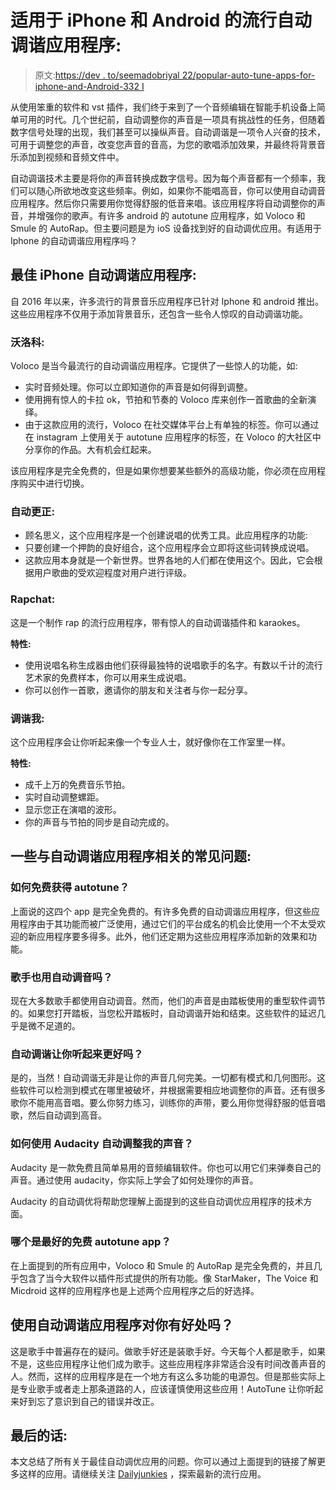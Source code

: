 # 适用于 iPhone 和 Android 的流行自动调谐应用程序:

> 原文:[https://dev . to/seemadobriyal 22/popular-auto-tune-apps-for-iphone-and-Android-332 I](https://dev.to/seemadobriyal22/popular-auto-tune-apps-for-iphone-and-android-332i)

从使用笨重的软件和 vst 插件，我们终于来到了一个音频编辑在智能手机设备上简单可用的时代。几个世纪前，自动调整你的声音是一项具有挑战性的任务，但随着数字信号处理的出现，我们甚至可以操纵声音。自动调谐是一项令人兴奋的技术，可用于调整您的声音，改变您声音的音高，为您的歌唱添加效果，并最终将背景音乐添加到视频和音频文件中。

自动调谐技术主要是将你的声音转换成数字信号。因为每个声音都有一个频率，我们可以随心所欲地改变这些频率。例如，如果你不能唱高音，你可以使用自动调音应用程序。然后你只需要用你觉得舒服的低音来唱。该应用程序将自动调整你的声音，并增强你的歌声。有许多 android 的 autotune 应用程序，如 Voloco 和 Smule 的 AutoRap。但主要问题是为 ioS 设备找到好的自动调优应用。有适用于 Iphone 的自动调谐应用程序吗？

## 最佳 iPhone 自动调谐应用程序:

自 2016 年以来，许多流行的背景音乐应用程序已针对 Iphone 和 android 推出。这些应用程序不仅用于添加背景音乐，还包含一些令人惊叹的自动调谐功能。

### 沃洛科:

Voloco 是当今最流行的自动调谐应用程序。它提供了一些惊人的功能，如:

*   实时音频处理。你可以立即知道你的声音是如何得到调整。
*   使用拥有惊人的卡拉 ok，节拍和节奏的 Voloco 库来创作一首歌曲的全新演绎。
*   由于这款应用的流行，Voloco 在社交媒体平台上有单独的标签。你可以通过在 instagram 上使用关于 autotune 应用程序的标签，在 Voloco 的大社区中分享你的作品。大有机会红起来。

该应用程序是完全免费的，但是如果你想要某些额外的高级功能，你必须在应用程序购买中进行切换。

### 自动更正:

*   顾名思义，这个应用程序是一个创建说唱的优秀工具。此应用程序的功能:
*   只要创建一个押韵的良好组合，这个应用程序会立即将这些词转换成说唱。
*   这款应用本身就是一个新世界。世界各地的人们都在使用这个。因此，它会根据用户歌曲的受欢迎程度对用户进行评级。

### Rapchat:

这是一个制作 rap 的流行应用程序，带有惊人的自动调谐插件和 karaokes。

**特性:**

*   使用说唱名称生成器由他们获得最独特的说唱歌手的名字。有数以千计的流行艺术家的免费样本，你可以用来生成说唱。
*   你可以创作一首歌，邀请你的朋友和关注者与你一起分享。

### 调谐我:

这个应用程序会让你听起来像一个专业人士，就好像你在工作室里一样。

**特性:**

*   成千上万的免费音乐节拍。
*   实时自动调整螺距。
*   显示您正在演唱的波形。
*   你的声音与节拍的同步是自动完成的。

## 一些与自动调谐应用程序相关的常见问题:

### 如何免费获得 autotune？

上面说的这四个 app 是完全免费的。有许多免费的自动调谐应用程序，但这些应用程序由于其功能而被广泛使用，通过它们的平台成名的机会比使用一个不太受欢迎的新应用程序要多得多。此外，他们还定期为这些应用程序添加新的效果和功能。

### 歌手也用自动调音吗？

现在大多数歌手都使用自动调音。然而，他们的声音是由踏板使用的重型软件调节的。如果您打开踏板，当您松开踏板时，自动调谐开始和结束。这些软件的延迟几乎是微不足道的。

### 自动调谐让你听起来更好吗？

是的，当然！自动调谐无非是让你的声音几何完美。一切都有模式和几何图形。这些软件可以检测到模式在哪里被破坏，并根据需要相应地调整你的声音。还有很多歌你不能用高音唱。要么你努力练习，训练你的声带，要么用你觉得舒服的低音唱歌，然后自动调到高音。

### 如何使用 Audacity 自动调整我的声音？

Audacity 是一款免费且简单易用的音频编辑软件。你也可以用它们来弹奏自己的声音。通过使用 audacity，你实际上学会了如何处理你的声音。

Audacity 的自动调优将帮助您理解上面提到的这些自动调优应用程序的技术方面。

### 哪个是最好的免费 autotune app？

在上面提到的所有应用中，Voloco 和 Smule 的 AutoRap 是完全免费的，并且几乎包含了当今大软件以插件形式提供的所有功能。像 StarMaker，The Voice 和 Micdroid 这样的应用程序也是上述两个应用程序之后的好选择。

## 使用自动调谐应用程序对你有好处吗？

这是歌手中普遍存在的疑问。做歌手好还是装歌手好。今天每个人都是歌手，如果不是，这些应用程序让他们成为歌手。这些应用程序非常适合没有时间改善声音的人。然而，这样的应用程序是在一个地方有这么多功能的电源包。但是那些实际上是专业歌手或者走上那条道路的人，应该谨慎使用这些应用！AutoTune 让你听起来好到忘了意识到自己的错误并改正。

## 最后的话:

本文总结了所有关于最佳自动调优应用的问题。你可以通过上面提到的链接了解更多这样的应用。请继续关注 [Dailyjunkies](https://dailyjunkies.com/) ，探索最新的流行应用。